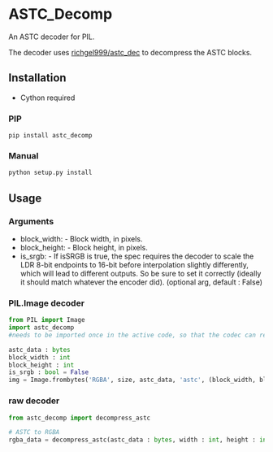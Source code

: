 # ASTC_Decomp
An ASTC decoder for PIL.

The decoder uses [richgel999/astc_dec](https://github.com/richgel999/astc_dec) to decompress the ASTC blocks.


## Installation
- Cython required
### PIP
```
pip install astc_decomp
```
### Manual
```cmd
python setup.py install
```


## Usage
### Arguments
* block_width: - Block width, in pixels.
* block_height: - Block height, in pixels.
* is_srgb: - If isSRGB is true, the spec requires the decoder to scale the LDR 8-bit endpoints to 16-bit before interpolation slightly differently, which will lead to different outputs. So be sure to set it correctly (ideally it should match whatever the encoder did).
(optional arg, default : False)

### PIL.Image decoder
```python
from PIL import Image
import astc_decomp 
#needs to be imported once in the active code, so that the codec can register itself

astc_data : bytes
block_width : int
block_height : int
is_srgb : bool = False
img = Image.frombytes('RGBA', size, astc_data, 'astc', (block_width, block_height, is_srgb))
```

### raw decoder
```python
from astc_decomp import decompress_astc

# ASTC to RGBA
rgba_data = decompress_astc(astc_data : bytes, width : int, height : int, block_width : int, block_height : int, is_srgb : bool = False)
```